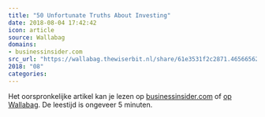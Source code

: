 ```yaml
---
title: "50 Unfortunate Truths About Investing"
date: 2018-08-04 17:42:42
icon: article
source: Wallabag
domains:
- businessinsider.com
src_url: "https://wallabag.thewiserbit.nl/share/61e3531f2c2871.46566562"
2018: "08"
categories:
---
```

Het oorspronkelijke artikel kan je lezen op [businessinsider.com](https://www.businessinsider.com/50-unfortunate-truths-about-investing-2013-11?international=true) of [op Wallabag](https://wallabag.thewiserbit.nl/share/61e3531f2c2871.46566562). De leestijd is ongeveer 5 minuten.